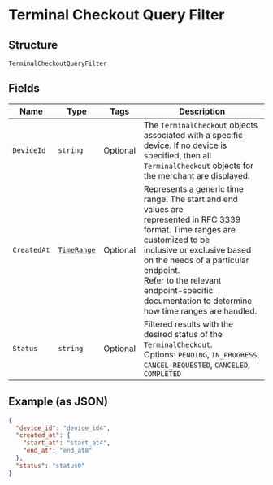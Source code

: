 
# Terminal Checkout Query Filter

## Structure

`TerminalCheckoutQueryFilter`

## Fields

| Name | Type | Tags | Description |
|  --- | --- | --- | --- |
| `DeviceId` | `string` | Optional | The `TerminalCheckout` objects associated with a specific device. If no device is specified, then all<br>`TerminalCheckout` objects for the merchant are displayed. |
| `CreatedAt` | [`TimeRange`](../../doc/models/time-range.md) | Optional | Represents a generic time range. The start and end values are<br>represented in RFC 3339 format. Time ranges are customized to be<br>inclusive or exclusive based on the needs of a particular endpoint.<br>Refer to the relevant endpoint-specific documentation to determine<br>how time ranges are handled. |
| `Status` | `string` | Optional | Filtered results with the desired status of the `TerminalCheckout`.<br>Options: `PENDING`, `IN_PROGRESS`, `CANCEL_REQUESTED`, `CANCELED`, `COMPLETED` |

## Example (as JSON)

```json
{
  "device_id": "device_id4",
  "created_at": {
    "start_at": "start_at4",
    "end_at": "end_at8"
  },
  "status": "status0"
}
```

